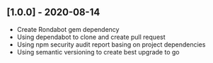 ## [1.0.0] - 2020-08-14

- Create Rondabot gem dependency
- Using dependabot to clone and create pull request
- Using npm security audit report basing on project dependencies
- Using semantic versioning to create best upgrade to go